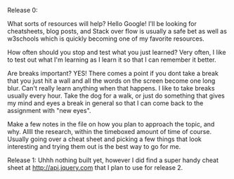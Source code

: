 Release 0:

What sorts of resources will help? 
Hello Google! I'll be looking for cheatsheets, blog posts, and Stack over flow is usually a safe bet as well as w3schools which is quickly becoming one of my favorite resources. 

How often should you stop and test what you just learned? 
Very often, I like to test out what I'm learning as I learn it so that I can remember it better. 

Are breaks important? 
YES! There comes a point if you dont take a break that you just hit a wall and all the words on the screen become one long blur. Can't really learn anything when that happens. I like to take breaks usually every hour. Take the dog for a walk, or just do something that gives my mind and eyes a break in general so that I can come back to the assignment with "new eyes".

Make a few notes in the file on how you plan to approach the topic, and why.
Allll the research, within the timeboxed amount of time of course. Usually going over a cheat sheet and picking a few things that look interesting and trying them out is the best way to go for me. 

Release 1:
Uhhh nothing built yet, however I did find a super handy cheat sheet at http://api.jquery.com that I plan to use for release 2.